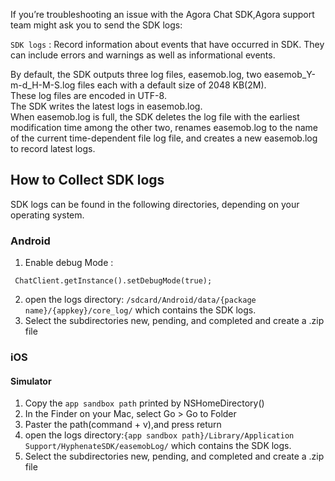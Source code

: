If you’re troubleshooting an issue with the Agora Chat SDK,Agora support team might ask you to send the SDK logs:

`SDK logs` : Record information about events that have occurred in SDK. They can include errors and warnings as well as informational events.

By default, the SDK outputs three log files, easemob.log, two easemob_Y-m-d_H-M-S.log files each with a default size of 2048 KB(2M).  
These log files are encoded in UTF-8.  
The SDK writes the latest logs in easemob.log.  
When easemob.log is full, the SDK deletes the log file with the earliest modification time among the other two, renames easemob.log to the name of the current time-dependent file log file, and creates a new easemob.log to record latest logs.

## How to Collect SDK logs
SDK logs can be found in the following directories, depending on your operating system.

### Android
1. Enable debug Mode : 
```
 ChatClient.getInstance().setDebugMode(true);
```
2. open the logs directory: `/sdcard/Android/data/{package name}/{appkey}/core_log/` which contains the SDK logs.
3. Select the subdirectories new, pending, and completed and create a .zip file

### iOS
#### Simulator 
1. Copy the `app sandbox path` printed by NSHomeDirectory()
2. In the Finder on your Mac, select Go > Go to Folder
3. Paster the path(command + v),and press return
4. open the logs directory:`{app sandbox path}/Library/Application Support/HyphenateSDK/easemobLog/` which contains the SDK logs.
5. Select the subdirectories new, pending, and completed and create a .zip file
